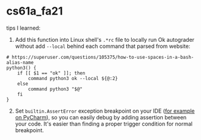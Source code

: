 # cs61a_fa21

tips I learned:

1. Add this function into Linux shell's `.*rc` file to locally run Ok autograder without add `--local` behind each
   command that parsed from website:

```shell
# https://superuser.com/questions/105375/how-to-use-spaces-in-a-bash-alias-name
python3() {
    if [[ $1 == "ok" ]]; then
        command python3 ok --local ${@:2}
    else
        command python3 "$@"
    fi
}
```

2. Set `builtin.AssertError` exception breakpoint on your IDE
   ([for example on PyCharm](https://www.jetbrains.com/help/pycharm/using-breakpoints.html)), so you can easily debug by
   adding assertion between your code. It's easier than finding a proper trigger condition for normal breakpoint.